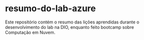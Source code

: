# resumo-do-lab-azure
Este repositório contém o resumo das lições aprendidas durante o desenvolvimento do lab na DIO, enquanto feito bootcamp sobre Computação em Nuvem.
